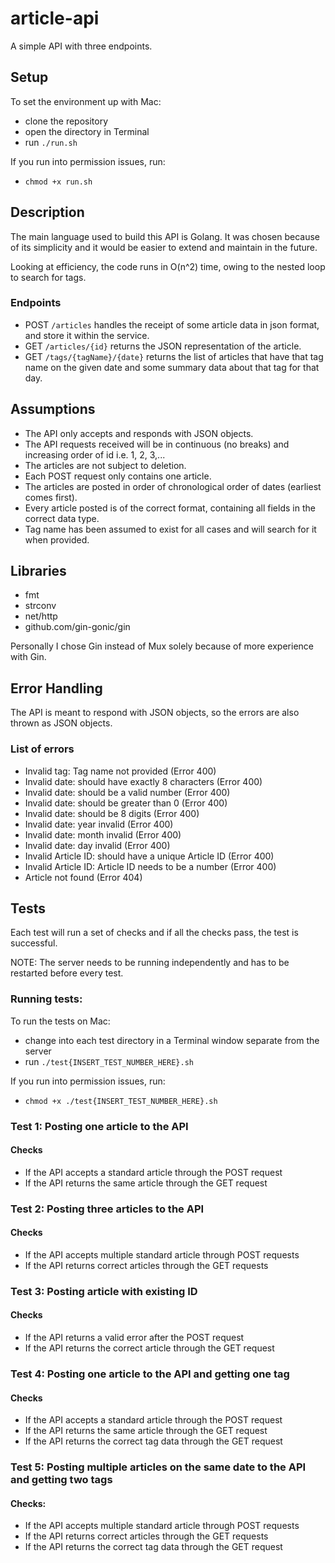 # article-api
A simple API with three endpoints.

## Setup
To set the environment up with Mac:
- clone the repository
- open the directory in Terminal
- run `./run.sh`

If you run into permission issues, run:
- `chmod +x run.sh`

## Description
The main language used to build this API is Golang. It was chosen because of its simplicity and it would be easier to extend and maintain in the future.

Looking at efficiency, the code runs in O(n^2) time, owing to the nested loop to search for tags.

### Endpoints
- POST `/articles` handles the receipt of some article data in json format, and store it within the service.
- GET `/articles/{id}` returns the JSON representation of the article.
- GET `/tags/{tagName}/{date}` returns the list of articles that have that tag name on the given date and some summary data about that tag for that day.

## Assumptions
- The API only accepts and responds with JSON objects.
- The API requests received will be in continuous (no breaks) and increasing order of id i.e. 1, 2, 3,...
- The articles are not subject to deletion.
- Each POST request only contains one article.
- The articles are posted in order of chronological order of dates (earliest comes first).
- Every article posted is of the correct format, containing all fields in the correct data type.
- Tag name has been assumed to exist for all cases and will search for it when provided.

## Libraries
- fmt
- strconv
- net/http
- github.com/gin-gonic/gin

Personally I chose Gin instead of Mux solely because of more experience with Gin. 

## Error Handling
The API is meant to respond with JSON objects, so the errors are also thrown as JSON objects.

### List of errors
- Invalid tag: Tag name not provided (Error 400)
- Invalid date: should have exactly 8 characters (Error 400)
- Invalid date: should be a valid number (Error 400)
- Invalid date: should be greater than 0 (Error 400)
- Invalid date: should be 8 digits (Error 400)
- Invalid date: year invalid (Error 400)
- Invalid date: month invalid (Error 400)
- Invalid date: day invalid (Error 400)
- Invalid Article ID: should have a unique Article ID (Error 400)
- Invalid Article ID: Article ID needs to be a number (Error 400)
- Article not found (Error 404)

## Tests
Each test will run a set of checks and if all the checks pass, the test is successful.

NOTE: The server needs to be running independently and has to be restarted before every test.

### Running tests:
To run the tests on Mac:
- change into each test directory in a Terminal window separate from the server
- run `./test{INSERT_TEST_NUMBER_HERE}.sh`

If you run into permission issues, run:
- `chmod +x ./test{INSERT_TEST_NUMBER_HERE}.sh`

### Test 1: Posting one article to the API
#### Checks
- If the API accepts a standard article through the POST request
- If the API returns the same article through the GET request

### Test 2: Posting three articles to the API
#### Checks
- If the API accepts multiple standard article through POST requests
- If the API returns correct articles through the GET requests

### Test 3: Posting article with existing ID
#### Checks
- If the API returns a valid error after the POST request
- If the API returns the correct article through the GET request

### Test 4: Posting one article to the API and getting one tag
#### Checks
- If the API accepts a standard article through the POST request
- If the API returns the same article through the GET request
- If the API returns the correct tag data through the GET request

### Test 5: Posting multiple articles on the same date to the API and getting two tags
#### Checks:
- If the API accepts multiple standard article through POST requests
- If the API returns correct articles through the GET requests
- If the API returns the correct tag data through the GET request